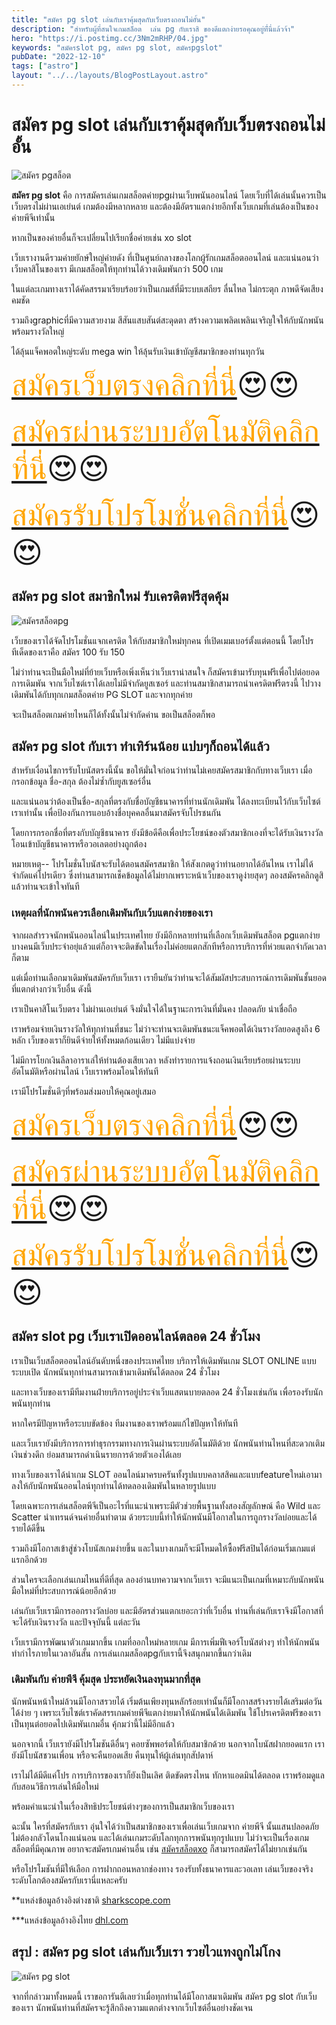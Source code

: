 ```yaml
---
title: "สมัคร pg slot เล่นกับเราคุ้มสุดกับเว็บตรงถอนไม่อั้น"
description: "สำหรับผู้ที่สนใจเกมสล็อต  เล่น pg กับเราสิ ของดีแตกง่ายรอคุณอยู่ที่่นี่แล้วจ้า"
hero: "https://i.postimg.cc/3Nm2mRHP/04.jpg"
keywords: "สมัครslot pg, สมัคร pg slot, สมัครpgslot"
pubDate: "2022-12-10"
tags: ["astro"]
layout: "../../layouts/BlogPostLayout.astro"
---
```


# สมัคร pg slot เล่นกับเราคุ้มสุดกับเว็บตรงถอนไม่อั้น

![สมัคร pgสล็อต](https://i.postimg.cc/3Nm2mRHP/04.jpg)

**สมัคร pg slot**  คือ การสมัครเล่นเกมสล็อตค่ายpgผ่านเว็บพนันออนไลน์ โดยเว็บที่ได้เล่นนั้นควรเป็นเว็บตรงไม่ผ่านเอเย่นต์ เกมต้องมีหลากหลาย และต้องมีอัตราแตกง่ายอีกทั้งเว็บเกมที่เล่นต้องเป็นของค่ายพีจีเท่านั้น

 หากเป็นของค่ายอื่นก็จะเปลี่ยนไปเรียกชื่อค่ายเช่น xo slot

เว็บเรางานดีรวมค่ายยักษ์ใหญ่ค่ายดัง ที่เป็นศูนย์กลางของโลกผู้รักเกมสล็อตออนไลน์ และแน่นอนว่าเว็บคาสิโนของเรา มีเกมสล็อตให้ทุกท่านได้วางเดิมพันกว่า 500 เกม

 ในแต่ละเกมทางเราได้คัดสรรมาเรียบร้อยว่าเป็นเกมส์ที่มีระบบเสถียร ลื่นไหล ไม่กระตุก ภาพดีจัดเสียงคมชัด 

รวมถึงgraphicที่มีความสวยงาม สีสันแสบสันต์สะดุดตา สร้างความเพลิดเพลินเจริญใจให้กับนักพนันพร้อมรางวัลใหญ่ 

ได้ลุ้นแจ็คพอตใหญ่ระดับ mega win ให้ลุ้นรับเงินเข้าบัญชีสมาชิกของท่านทุกวัน

<font size= "8">[<span style="color:orange">สมัครเว็บตรงคลิกที่นี่</span>](https://nazavip.com/26174/t41626o2r59456244323y2m2l464p4)😍😍</font>

<font size= "8">[<span style="color:orange">สมัครผ่านระบบอัตโนมัติคลิกที่นี่</span>](https://nazavip.com/26174/t41626o2r59456244323y2m2l464p4)😍😍</font>

<font size= "8">[<span style="color:orange">สมัครรับโปรโมชั่นคลิกที่นี</span>่](https://nazavip.com/26174/t41626o2r59456244323y2m2l464p4)😍😍</font>


## สมัคร pg slot สมาชิกใหม่ รับเครดิตฟรีสุดคุ้ม
 

![สมัครสล็อตpg](https://i.postimg.cc/C5qs77br/02.jpg)

เว็บของเราได้จัดโปรโมชั่นแจกเครดิต ให้กับสมาชิกใหม่ทุกคน ที่เปิดเมมเบอร์ตั้งแต่ตอนนี้ โดยโปรทีเด็ดของเราคือ สมัคร 100 รับ 150

ไม่ว่าท่านจะเป็นมือใหม่ที่ย้ายเว็บหรือเพิ่งเห็นว่าเว็บเราน่าสนใจ ก็สมัครเข้ามารับทุนฟรีเพื่อไปต่อยอดการเดิมพัน จากเว็บไซต์เราได้เลยไม่มีจำกัดยูสเซอร์ และท่านสมาชิกสามารถนำเครดิตฟรีตรงนี้ ไปวางเดิมพันได้กับทุกเกมสล็อตค่าย PG SLOT และจากทุกค่าย

จะเป็นสล็อตเกมค่ายไหนก็ได้ทั้งนั้นไม่จำกัดค่าน ขอเป็นสล็อตก็พอ

##  สมัคร pg slot  กับเรา ทำเทิร์นน้อย แปบๆก็ถอนได้แล้ว


สำหรับเงื่อนไขการรับโบนัสตรงนี้นั้น ขอให้มั่นใจก่อนว่าท่านไม่เคยสมัครสมาชิกกับทางเว็บเรา  เมื่อกรอกข้อมูล ชื่อ-สกุล ต้องไม่ซ้ำกับยูสเซอร์อื่น

และแน่นอนว่าต้องเป็นชื่อ-สกุลที่ตรงกับชื่อบัญชีธนาคารที่ท่านนักเดิมพัน ได้ลงทะเบียนไว้กับเว็บไซต์เราเท่านั้น เพื่อป้องกันการแอบอ้างชื่อบุคคลอื่นมาสมัครจับโปรชนกัน

โดยการกรอกชื่อที่ตรงกับบัญชีธนาคาร ยังมีข้อดีคือเพื่อประโยชน์ของตัวสมาชิกเองที่จะได้รับเงินรางวัลโอนเข้าบัญชีธนาคารหรือวอเลตอย่างถูกต้อง

หมายเหตุ-- โปรโมชั่นโบนัสจะรับได้ตอนสมัครสมาชิก ให้สังเกตดูว่าท่านอยากได้อันไหน เราไม่ได้จำกัดแค่โปรเดียว ซึ่งท่านสามารถเช็คข้อมูลได้ไม่ยากเพราะหน้าเว็บของเราดูง่ายสุดๆ ลองสมัครคลิกดูสิแล้วท่านจะเข้าใจทันที

### เหตุผลที่นักพนันควรเลือกเดิมพันกับเว้บแตกง่ายของเรา


จากผลสำรวจนักพนันออนไลน์ในประเทศไทย ยังมีอีกหลายท่านที่เลือกเว็บเดิมพันสล็อต pgแตกง่าย บางคนมีเว็บประจำอยุ่แล้วแต่ก็อาจจะติดขัดในเรื่องไม่ค่อยแตกสักทีหรือการบริการที่ห่วยแตกจำกัดเวลาก็ตาม

แต่เมื่อท่านเลือกมาเดิมพันสมัครกับเว็บเรา เรายืนยันว่าท่านจะได้สัมผัสประสบการณ์การเดิมพันชั้นยอดที่แตกต่างกว่าเว็บอื่น ดังนี้

เราเป็นคาสิโนเว็บตรง ไม่ผ่านเอเย่นต์ จึงมั่นใจได้ในฐานะการเงินที่มั่นคง ปลอดภัย น่าเชื่อถือ

เราพร้อมจ่ายเงินรางวัลให้ทุกท่านที่ชนะ ไม่ว่าจะท่านจะเดิมพันชนะแจ็คพอตได้เงินรางวัลยอดสูงถึง 6 หลัก เว็บของเราก็ยินดีจ่ายให้ทั้งหมดก้อนเดียว ไม่มีแบ่งจ่าย

ไม่มีการโยกเงินลีลาอาราเล่ให้ท่านต้องเสียเวลา หลังทำรายการแจ้งถอนเงินเรียบร้อยผ่านระบบอัตโนมัติหรือผ่านไลน์ เว็บเราพร้อมโอนให้ทันที

เรามีโปรโมชั่นดีๆที่พร้อมส่งมอบให้คุณอยู่เสมอ

<font size= "8">[<span style="color:orange">สมัครเว็บตรงคลิกที่นี่</span>](https://nazavip.com/26174/t41626o2r59456244323y2m2l464p4)😍😍</font>

<font size= "8">[<span style="color:orange">สมัครผ่านระบบอัตโนมัติคลิกที่นี่</span>](https://nazavip.com/26174/t41626o2r59456244323y2m2l464p4)😍😍</font>

<font size= "8">[<span style="color:orange">สมัครรับโปรโมชั่นคลิกที่นี</span>่](https://nazavip.com/26174/t41626o2r59456244323y2m2l464p4)😍😍</font>

## สมัคร slot pg เว็บเราเปิดออนไลน์ตลอด 24 ชั่วโมง

เราเป็นเว็บสล็อตออนไลน์อันดับหนึ่งของประเทศไทย บริการให้เดิมพันเกม SLOT ONLINE แบบระบบเปิด นักพนันทุกท่านสามารถเข้ามาเดิมพันได้ตลอด 24 ชั่วโมง

และทางเว็บของเรามีทีมงานฝ่ายบริการอยู่ประจำเว็บแสตนบายตลอด 24 ชั่วโมงเช่นกัน เพื่อรองรับนักพนันทุกท่าน

 หากใครมีปัญหาหรือระบบขัดข้อง ทีมงานของเราพร้อมแก้ไขปัญหาให้ทันที

และเว็บเรายังมีบริการการทำธุรกรรมทางการเงินผ่านระบบอัตโนมัติด้วย นักพนันท่านไหนที่สะดวกเติมเงินช่วงดึก ย่อมสามารถดำเนินรายการด้วยตัวเองได้เลย

ทางเว็บของเราได้นำเกม SLOT ออนไลน์มาครบครันทั้งรูปแบบคลาสสิคและแบบfeatureใหม่เอามาลงให้กับนักพนันออนไลน์ทุกท่านได้ทดลองเดิมพันในหลายรูปแบบ 

โดยเฉพาะการเล่นสล็อตพีจีเป็นอะไรที่แนะนำเพราะมีตัวช่วยพื้นฐานทั้งสองสัญลักษณ์ คือ Wild และ Scatter นำเทรนด์จนค่ายอื่นทำตาม ด้วยระบบนี้ทำให้นักพนันมีโอกาสในการถูกรางวัลบ่อยและได้รายได้ดีขึ้น 

รวมถึงมีโอกาสเข้าสู่ช่วงโบนัสเกมง่ายขึ้น และในบางเกมก็จะมีโหมดให้ซื้อฟรีสปินได้ก่อนเริ่มเกมแต่แรกอีกด้วย

ส่วนใครจะเลือกเล่นเกมไหนที่ดีที่สุด ลองอ่านบทความจากเว็บเรา จะมีแนะเป็นเกมที่เหมาะกับนักพนันมือใหม่ที่ประสบการณ์น้อยอีกด้วย

เล่นกับเว็บเรามีการออกรางวัลบ่อย และมีอัตรส่วนแตกเยอะกว่าที่เว็บอื่น ท่านที่เล่นกับเราจึงมีโอกาสที่จะได้รับเงินรางวัล และปัจจุบันนี้ แต่ละวัน

 เว็บเรามีการพัฒนาตัวเกมมากขึ้น เกมที่ออกใหม่หลายเกม มีการเพิ่มฟีเจอร์โบนัสต่างๆ ทำให้นักพนันทำกำไรภายในเวลาอันสั้น  การเล่นเกมสล็อตpgกับเรานี้จึงสนุกมากขึ้นกว่าเดิม

### เดิมพันกับ ค่ายพีจี คุ้มสุด ประหยัดเงินลงทุนมากที่สุด



นักพนันหน้าใหม่ล้วนมีโอกาสรวยได้ เริ่มต้นเพียงทุนหลักร้อยเท่านั้นก็มีโอกาสสร้างรายได้เสริมต่อวันได้ง่าย ๆ เพราะเว็บไซต์เราคัดสรรเกมค่ายพีจีแตกง่ายมาให้นักพนันได้เดิมพัน ใช้โปรเครดิตฟรีของเรา เป็นทุนต่อยอดไปเดิมพันเกมอื่น คุ้กมว่านี้ไม่มีอีกแล้ว

นอกจากนี้ เว็บเรายังมีโปรโมชันดีอื่นๆ คอยซัพพอร์ตให้กับสมาชิกด้วย นอกจากโบนัสฝากยอดแรก เรายังมีโบนัสชวนเพื่อน หรือจะคืนยอดเสีย คืนทุนให้ผู้เล่นทุกสัปดาห์

เราไม่ได้มีดีแค่โปร การบริการของเราก็ยังเป็นเลิศ ติดขัดตรงไหน ทักหาแอดมินได้ตลอด เราพร้อมดูแลกับสอนวิธีการเล่นให้มือใหม่ 

พร้อมคำแนะนำในเรื่องสิทธิประโยชน์ต่างๆของการเป็นสมาชิกเว็บของเรา

 ฉะนั้น ใครที่สมัครกับเรา อุ่นใจได้ว่าเป็นสมาชิกของเราเพื่อเล่นเว็บเกมจาก ค่ายพีจี นั้นแสนปลอดภัยไม่ต้องกลัวโดนโกงแน่นอน
 และได้เล่นเกมระดับโลกทุกการพนันทุกรูปแบบ ไม่ว่าจะเป็นเรื่องเกมสล็อตที่มีคุณภาพ อยากจะสมัครเกมค่านอื่น เช่น [สมัครสล็อตxo](registerxo) ก็สามารถสมัครได้ไม่ยากเช่นกัน
 
 หรือโปรโมชันที่มีให้เลือก การฝากถอนหลากช่องทาง รองรับทั้งธนาคารและวอเลท เล่นเว็บของจริงระดับโลกต้องสมัครกับเรานี่แหละครับ

**แหล่งข้อมูลอ้างอิงต่างชาติ [sharkscope.com](https://www.sharkscope.com/)

***แหล่งข้อมูลอ้างอิงไทย [dhl.com](https://www.dhl.com/th-th/home.html?locale=true)

##  สรุป : สมัคร pg slot เล่นกับเว็บเรา รวยไวแทงถูกไม่โกง 

![สมัคร pg slot](https://i.postimg.cc/Dyh7cDcs/01.jpg)

 

จากที่กล่าวมาทั้งหมดนี้ เราขอการันตีเลยว่าเมื่อทุกท่านได้มีโอกาสมาเดิมพัน สมัคร pg slot กับเว็บของเรา นักพนันท่านที่สมัครจะรู้สึกถึงความแตกต่างจากเว็บไซต์อื่นอย่างชัดเจน 

